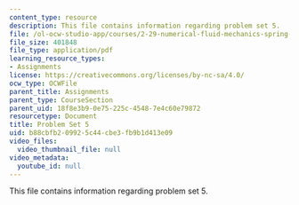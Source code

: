 ```yaml
---
content_type: resource
description: This file contains information regarding problem set 5.
file: /ol-ocw-studio-app/courses/2-29-numerical-fluid-mechanics-spring-2015/b88cbfb209925c44cbe3fb9b1d413e09_MIT2_29S15_PS5_SP2015_v3.pdf
file_size: 401848
file_type: application/pdf
learning_resource_types:
- Assignments
license: https://creativecommons.org/licenses/by-nc-sa/4.0/
ocw_type: OCWFile
parent_title: Assignments
parent_type: CourseSection
parent_uid: 18f8e3b9-0e75-225c-4548-7e4c60e79872
resourcetype: Document
title: Problem Set 5
uid: b88cbfb2-0992-5c44-cbe3-fb9b1d413e09
video_files:
  video_thumbnail_file: null
video_metadata:
  youtube_id: null
---
```

This file contains information regarding problem set 5.